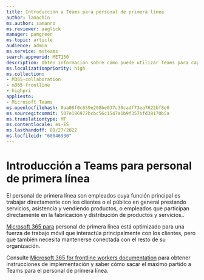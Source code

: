 ```yaml
---
title: Introducción a Teams para personal de primera línea
author: lanachin
ms.author: samanro
ms.reviewer: aaglick
manager: pamgreen
ms.topic: article
audience: admin
ms.service: msteams
search.appverid: MET150
description: Obtén información sobre cómo puede utilizar Teams para capacitar al personal de primera línea de tu organización.
ms.localizationpriority: high
ms.collection:
- M365-collaboration
- m365-frontline
- highpri
appliesto:
- Microsoft Teams
ms.openlocfilehash: 0aa08f0c659e208be037c30cadf73ea7622bf8e0
ms.sourcegitcommit: 507e186972bcbc56c1547a1b9f357bfd38170b5a
ms.translationtype: MT
ms.contentlocale: es-ES
ms.lasthandoff: 09/27/2022
ms.locfileid: "68046930"
---
```

# <a name="get-started-with-teams-for-frontline-workers"></a>Introducción a Teams para personal de primera línea

El personal de primera línea son empleados cuya función principal es trabajar directamente con los clientes o el público en general prestando servicios, asistencia y vendiendo productos, o empleados que participan directamente en la fabricación y distribución de productos y servicios..

[Microsoft 365 para](https://www.microsoft.com/microsoft-365/enterprise/frontline) personal de primera línea está optimizado para una fuerza de trabajo móvil que interactúa principalmente con los clientes, pero que también necesita mantenerse conectada con el resto de su organización.

Consulte [Microsoft 365 for frontline workers documentation](/microsoft-365/frontline) para obtener instrucciones de implementación y saber cómo sacar el máximo partido a Teams para el personal de primera línea.
